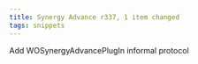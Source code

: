 ```yaml
---
title: Synergy Advance r337, 1 item changed
tags: snippets
---
```


Add WOSynergyAdvancePlugIn informal protocol
